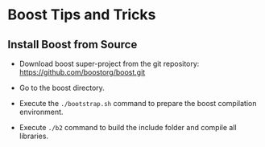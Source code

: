 # Boost Tips and Tricks # 

## Install Boost from Source ##

- Download boost super-project from the git repository: https://github.com/boostorg/boost.git
- Go to the boost directory.
- Execute the `./bootstrap.sh` command to prepare the boost compilation environment.

- Execute `./b2` command to build the include folder and compile all libraries.

